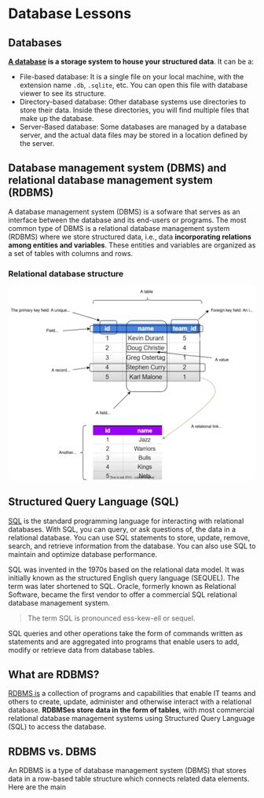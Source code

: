 # Database Lessons


## Databases

**[A database][datacamp1] is a storage system to house your structured data**. It can be a:

- File-based database: It is a single file on your local machine, with the extension name `.db`, `.sqlite`, etc. You can open this file with database viewer to see its structure.
- Directory-based database: Other database systems use directories to store their data. Inside these directories, you will find multiple files that make up the database.
- Server-Based database: Some databases are managed by a database server, and the actual data files may be stored in a location defined by the server.

## Database management system (DBMS) and relational database management system (RDBMS)

A database management system (DBMS) is a sofware that serves as an interface between the database and its end-users or programs. The most common type of DBMS is a relational database management system (RDBMS) where we store structured data, i.e., data **incorporating relations among entities and variables**. These entities and variables are organized as a set of tables with columns and rows.


### Relational database structure

![](./assets/relational-databases.svg)

## Structured Query Language (SQL)

[SQL][datacamp] is the standard programming language for interacting with relational databases. With SQL, you can query, or ask questions of, the data in a relational database. You can use SQL statements to store, update, remove, search, and retrieve information from the database. You can also use SQL to maintain and optimize database performance.

SQL was invented in the 1970s based on the relational data model. It was initially known as the structured English query language (SEQUEL). The term was later shortened to SQL. Oracle, formerly known as Relational Software, became the first vendor to offer a commercial SQL relational database management system.

> The term SQL is pronounced ess-kew-ell or sequel.


SQL queries and other operations take the form of commands written as statements and are aggregated into programs that enable users to add, modify or retrieve data from database tables.

## What are RDBMS?

[RDBMS is] a collection of programs and capabilities that enable IT teams and others to create, update, administer and otherwise interact with a relational database. **RDBMSes store data in the form of tables**, with most commercial relational database management systems using Structured Query Language (SQL) to access the database.


## RDBMS vs. DBMS

An RDBMS is a type of database management system (DBMS) that stores data in a row-based table structure which connects related data elements. Here are the main

[RDBMS is]: https://www.techtarget.com/searchdatamanagement/definition/RDBMS-relational-database-management-system
[aws]: https://aws.amazon.com/what-is/sql/#:~:text=Structured%20query%20language%20(SQL)%20is,relationships%20between%20the%20data%20values.
[datacamp]: https://www.datacamp.com/blog/sql-server-postgresql-mysql-whats-the-difference-where-do-i-start
[datacamp1]: https://www.datacamp.com/blog/is-sql-a-programming-language
